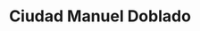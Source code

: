 ---
title: Ciudad Manuel Doblado
url: /ciudad-manuel-doblado/
latitude: 20.727
longitude: -101.953
---